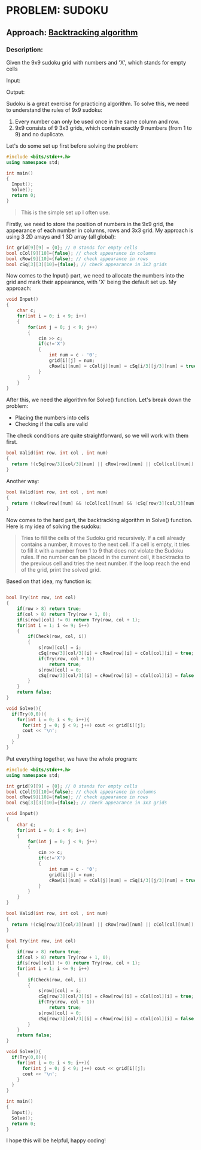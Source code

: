 # PROBLEM: SUDOKU
## Approach: [Backtracking algorithm](https://www.geeksforgeeks.org/backtracking-algorithms/)
### Description:
Given the 9x9 sudoku grid with numbers and 'X', which stands for empty cells

Input:                

Output:


Sudoku is a great exercise for practicing algorithm. To solve this, we need to understand the rules of 9x9 sudoku:
1. Every number can only be used once in the same column and row.
2. 9x9 consists of 9 3x3 grids, which contain exactly 9 numbers (from 1 to 9) and no duplicate.

Let's do some set up first before solving the problem:
```cpp
#include <bits/stdc++.h>
using namespace std;

int main()
{
  Input();
  Solve();
  return 0;
}
```
> This is the simple set up I often use.

Firstly, we need to store the position of numbers in the 9x9 grid, the appearance of each number in columns, rows and 3x3 grid. My approach is using 3 2D arrays and 1 3D array (all global):

```cpp
int grid[9][9] = {0}; // 0 stands for empty cells
bool cCol[9][10]={false}; // check appearance in columns
bool cRow[9][10]={false}; // check appearance in rows
bool cSq[3][3][10]={false}; // check appearance in 3x3 grids
```

Now comes to the Input() part, we need to allocate the numbers into the grid and mark their appearance, with 'X' being the default set up. My approach:
```cpp
void Input()
{   
    char c;
    for(int i = 0; i < 9; i++)
    {
        for(int j = 0; j < 9; j++)
        {
            cin >> c;
            if(c!='X')
            {   
                int num = c - '0';
                grid[i][j] = num;
                cRow[i][num] = cCol[j][num] = cSq[i/3][j/3][num] = true;
            }
        }
    }
}
```

After this, we need the algorithm for Solve() function. Let's break down the problem:
- Placing the numbers into cells
- Checking if the cells are valid

The check conditions are quite straightforward, so we will work with them first.
```cpp
bool Valid(int row, int col , int num)
{
  return !(cSq[row/3][col/3][num] || cRow[row][num] || cCol[col][num]);
}
```
Another way:

```cpp
bool Valid(int row, int col , int num)
{
  return (!cRow[row][num] && !cCol[col][num] && !cSq[row/3][col/3][num]);
}
```
Now comes to the hard part, the backtracking algorithm in Solve() function. Here is my idea of solving the sudoku:
> Tries to fill the cells of the Sudoku grid recursively. If a cell already contains a number, it moves to the next cell. If a cell is empty, it tries to fill it with a number from 1 to 9 that does not violate the Sudoku rules. If no number can be placed in the current cell, it backtracks to the previous cell and tries the next number. If the loop reach the end of the grid, print the solved grid.

Based on that idea, my function is:
```cpp

bool Try(int row, int col)
{
    if(row > 8) return true;
    if(col > 8) return Try(row + 1, 0);
    if(s[row][col] != 0) return Try(row, col + 1);
    for(int i = 1; i <= 9; i++)
    {
        if(Check(row, col, i))
        {
            s[row][col] = i;
            cSq[row/3][col/3][i] = cRow[row][i] = cCol[col][i] = true;
            if(Try(row, col + 1))
                return true;
            s[row][col] = 0;
            cSq[row/3][col/3][i] = cRow[row][i] = cCol[col][i] = false;
        }
    }
    return false;
}

void Solve(){
  if(Try(0,0)){
    for(int i = 0; i < 9; i++){
      for(int j = 0; j < 9; j++) cout << grid[i][j];
      cout << '\n';
    }
  }
}
```

Put everything together, we have the whole program:
```cpp
#include <bits/stdc++.h>
using namespace std;

int grid[9][9] = {0}; // 0 stands for empty cells
bool cCol[9][10]={false}; // check appearance in columns
bool cRow[9][10]={false}; // check appearance in rows
bool cSq[3][3][10]={false}; // check appearance in 3x3 grids

void Input()
{   
    char c;
    for(int i = 0; i < 9; i++)
    {
        for(int j = 0; j < 9; j++)
        {
            cin >> c;
            if(c!='X')
            {   
                int num = c - '0';
                grid[i][j] = num;
                cRow[i][num] = cCol[j][num] = cSq[i/3][j/3][num] = true;
            }
        }
    }
}

bool Valid(int row, int col , int num)
{
  return !(cSq[row/3][col/3][num] || cRow[row][num] || cCol[col][num]);
}

bool Try(int row, int col)
{
    if(row > 8) return true;
    if(col > 8) return Try(row + 1, 0);
    if(s[row][col] != 0) return Try(row, col + 1);
    for(int i = 1; i <= 9; i++)
    {
        if(Check(row, col, i))
        {
            s[row][col] = i;
            cSq[row/3][col/3][i] = cRow[row][i] = cCol[col][i] = true;
            if(Try(row, col + 1))
                return true;
            s[row][col] = 0;
            cSq[row/3][col/3][i] = cRow[row][i] = cCol[col][i] = false;
        }
    }
    return false;
}

void Solve(){
  if(Try(0,0)){
    for(int i = 0; i < 9; i++){
      for(int j = 0; j < 9; j++) cout << grid[i][j];
      cout << '\n';
    }
  }
}

int main()
{
  Input();
  Solve();
  return 0;
}

```
I hope this will be helpful, happy coding!
